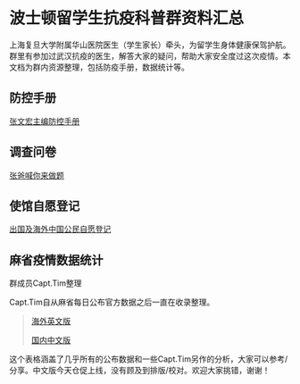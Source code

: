 # 波士顿留学生抗疫科普群资料汇总

上海复旦大学附属华山医院医生（学生家长）牵头，为留学生身体健康保驾护航。群里有参加过武汉抗疫的医生，解答大家的疑问，帮助大家安全度过这次疫情。本文档为群内资源整理，包括防疫手册，数据统计等。

## 防控手册

[张文宏主编防控手册](./文件/张文宏主编防控手册.pdf)

## 调查问卷

[张爸喊你来做题](https://www.wjx.cn/m/68356296.aspx)

## 使馆自愿登记

[出国及海外中国公民自愿登记](https://ocnr.mfa.gov.cn/expa/)

## 麻省疫情数据统计

群成员Capt.Tim整理

Capt.Tim自从麻省每日公布官方数据之后一直在收录整理。

>[海外英文版](https://bit.ly/MACOVID19STATS)
>
>[国内中文版](https://dwz.cn/dmIaDFDe)

这个表格涵盖了几乎所有的公布数据和一些Capt.Tim另作的分析，大家可以参考/分享。中文版今天仓促上线，没有顾及到排版/校对。欢迎大家挑错，谢谢！

